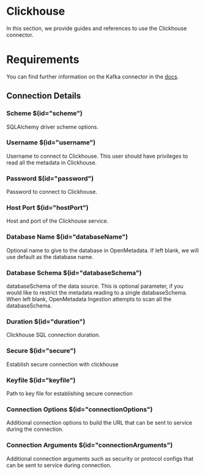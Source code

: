 # Clickhouse

In this section, we provide guides and references to use the Clickhouse connector.

# Requirements
<!-- to be updated -->
You can find further information on the Kafka connector in the [docs](https://docs.open-metadata.org/connectors/database/clickhouse).

## Connection Details

### Scheme $(id="scheme")

SQLAlchemy driver scheme options.
<!-- scheme to be updated -->

### Username $(id="username")

Username to connect to Clickhouse. This user should have privileges to read all the metadata in Clickhouse.
<!-- username to be updated -->

### Password $(id="password")

Password to connect to Clickhouse.
<!-- password to be updated -->

### Host Port $(id="hostPort")

Host and port of the Clickhouse service.
<!-- hostPort to be updated -->

### Database Name $(id="databaseName")

Optional name to give to the database in OpenMetadata. If left blank, we will use default as the database name.
<!-- databaseName to be updated -->

### Database Schema $(id="databaseSchema")

databaseSchema of the data source. This is optional parameter, if you would like to restrict the metadata reading to a single databaseSchema. When left blank, OpenMetadata Ingestion attempts to scan all the databaseSchema.
<!-- databaseSchema to be updated -->

### Duration $(id="duration")

Clickhouse SQL connection duration.
<!-- duration to be updated -->

### Secure $(id="secure")

Establish secure connection with clickhouse
<!-- secure to be updated -->

### Keyfile $(id="keyfile")

Path to key file for establishing secure connection
<!-- keyfile to be updated -->

### Connection Options $(id="connectionOptions")

Additional connection options to build the URL that can be sent to service during the connection.
<!-- connectionOptions to be updated -->

### Connection Arguments $(id="connectionArguments")

Additional connection arguments such as security or protocol configs that can be sent to service during connection.
<!-- connectionArguments to be updated -->

